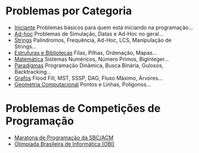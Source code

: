 # Problemas por Categoria

 - [Iniciante](iniciante.md) Problemas básicos para quem está iniciando na programação...
 - [Ad-hoc](adhoc.md) Problemas de Simulação, Datas e Ad-Hoc no geral...
 - [Strings](strings.md) Palindromos, Frequência, Ad-Hoc, LCS, Manipulação de Strings...
 - [Estruturas e Bibliotecas](estruturasebibliotecas.md) Filas, Pilhas, Ordenação, Mapas...
 - [Matemática](matemtica.md) Sistemas Numéricos, Número Primos, BigInteger...
 - [Paradigmas](paradigmas.md) Programação Dinâmica, Busca Binária, Gulosos, Backtracking...
 - [Grafos](grafos.md) Flood Fill, MST, SSSP, DAG, Fluxo Máximo, Árvores...
 - [Geometria Computacional](geometriacomputacional.md) Pontos e Linhas, Polígonos...

# Problemas de Competições de Programação

  - [Maratona de Programação da SBC/ACM](maratona.md)
  - [Olimpíada Brasileira de Informática (OBI)](obi.md)
